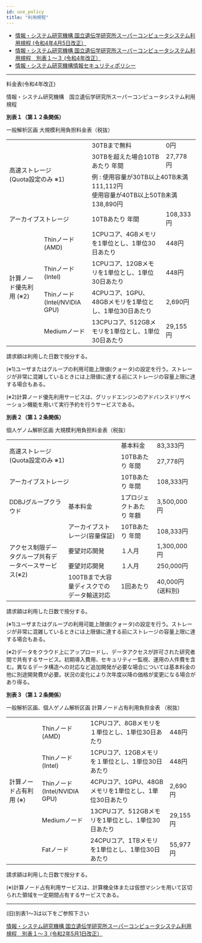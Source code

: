 ```yaml
---
id: use_policy
title: "利用規程"
---
```



- [情報・システム研究機構 国立遺伝学研究所スーパーコンピュータシステム利用規程 (令和4年4月5日改正）](/pdf/nigsc_use_policy_2204.pdf)
- [情報・システム研究機構 国立遺伝学研究所スーパーコンピュータシステム利用規程　別表１〜３ (令和4年改正）](/pdf/tables_of_nigsc_use_policy_20220221.pdf)
- [情報・システム研究機構情報セキュリティポリシー](/pdf/ROIS_security_policy.pdf)

---

料金表(令和4年改正)

情報・システム研究機構　国立遺伝学研究所スーパーコンピュータシステム利用規程

**別表１（第１２条関係）**

一般解析区画 大規模利用負担料金表（税抜）

<table>
	<tbody>
		<tr>
			<td colspan="2" rowspan="3">高速ストレージ<br />(Quota設定のみ ※1)</td>
			<td>30TBまで無料</td>
			<td>0円</td>
		</tr>
		<tr>
			<td>30TBを超えた場合10TBあたり 年間</td>
			<td>27,778円</td>
		</tr>
		<tr>
			<td colspan="2">例 : 使用容量が30TB以上40TB未満  111,112円<br />使用容量が40TB以上50TB未満　138,890円</td>
		</tr>
		<tr>
			<td colspan="2">アーカイブストレージ</td>
			<td>10TBあたり 年間</td>
			<td>108,333円</td>
		</tr>
		<tr>
			<td rowspan="4">計算ノード優先利用 (※2)</td>
			<td>Thinノード<br />(AMD)</td>
			<td>1CPUコア、4GBメモリを1単位とし、1単位30日あたり</td>
			<td>448円</td>
		</tr>
		<tr>
			<td>Thinノード
(Intel)</td>
			<td>1CPUコア、12GBメモリを1単位とし、1単位30日あたり</td>
			<td>448円</td>
		</tr>
		<tr>
			<td>Thinノード<br />(Intel/NVIDIA GPU)</td>
			<td>4CPUコア、1GPU、48GBメモリを1単位とし、1単位30日あたり</td>
			<td>2,690円</td>
		</tr>
		<tr>
			<td>Mediumノード</td>
			<td>13CPUコア、512GBメモリを1単位とし、1単位30日あたり</td>
			<td>29,155円</td>
		</tr>
	</tbody>
</table>

請求額は利用した日数で按分する。

(※1)ユーザまたはグループの利用可能上限値(クォータ)の設定を行う。ストレージが非常に混雑しているときには上限値に達する前にストレージの容量上限に達する場合もある。

(※2)計算ノード優先利用サービスは、グリッドエンジンのアドバンスドリザベーション機能を用いて実行予約を行うサービスである。


**別表２（第１２条関係）**

個人ゲノム解析区画 大規模利用負担料金表（税抜）

<table>
	<tbody>
		<tr>
			<td colspan="2" rowspan="2">高速ストレージ<br />(Quota設定のみ ※1)</td>
			<td>基本料金</td>
			<td>83,333円</td>
		</tr>
		<tr>
			<td>10TBあたり 年間</td>
			<td>27,778円</td>
		</tr>
		<tr>
			<td colspan="2">アーカイブストレージ</td>
			<td>10TBあたり 年間</td>
			<td>108,333円</td>
		</tr>
		<tr>
			<td>DDBJグループクラウド</td>
			<td>基本料金</td>
			<td>1プロジェクトあたり 年額</td>
			<td>3,500,000円</td>
		</tr>
		<tr>
			<td rowspan="4">アクセス制限データグループ共有データベースサービス(※2)</td>
			<td>アーカイブストレージ(容量保証)</td>
			<td>10TBあたり 年間</td>
			<td>108,333円</td>
		</tr>
		<tr>
			<td>要望対応開発</td>
			<td>１人月</td>
			<td>1,300,000円</td>
		</tr>
		<tr>
			<td>要望対応開発</td>
			<td>１人月</td>
			<td>250,000円</td>
		</tr>
		<tr>
			<td>100TBまで大容量ディスクでのデータ輸送対応</td>
			<td>1回あたり</td>
			<td>40,000円
(送料別)</td>
		</tr>
	</tbody>
</table>

請求額は利用した日数で按分する。

(※1)ユーザまたはグループの利用可能上限値(クォータ)の設定を行う。ストレージが非常に混雑しているときには上限値に達する前にストレージの容量上限に達する場合もある。

(※2)データをクラウド上にアップロードし、データアクセスが許可された研究者間で共有するサービス。初期導入費用、セキュリティー監視、運用の人件費を含む。異なるデータ構造への対応など追加開発が必要な場合については基本料金の他に別途開発費が必要。状況の変化により次年度以降の価格が変更になる場合があり得る。


**別表３（第１２条関係）**

一般解析区画、個人ゲノム解析区画 計算ノード占有利用負担金表 （税抜）

<table>
	<tbody>
		<tr>
			<td rowspan="5">計算ノード占有利用 (※)</td>
			<td>Thinノード<br />(AMD)</td>
			<td>1CPUコア、8GBメモリを１単位とし、1単位30日あたり</td>
			<td>448円</td>
		</tr>
		<tr>
			<td>Thinノード<br />(Intel)</td>
			<td>1CPUコア、12GBメモリを１単位とし、1単位30日あたり</td>
			<td>448円</td>
		</tr>
		<tr>
			<td>Thinノード<br />(Intel/NVIDIA GPU)</td>
			<td>4CPUコア、1GPU、48GBメモリを1単位とし、1単位30日あたり</td>
			<td>2,690円</td>
		</tr>
		<tr>
			<td>Mediumノード</td>
			<td>13CPUコア、512GBメモリを1単位とし、1単位30日あたり</td>
			<td>29,155円</td>
		</tr>
		<tr>
			<td>Fatノード</td>
			<td>24CPUコア、1TBメモリを1単位とし、1単位30日あたり</td>
			<td>55,977円</td>
		</tr>
	</tbody>
</table>

請求額は利用した日数で按分する。

(※)計算ノード占有利用サービスは、計算機全体または仮想マシンを用いて区切られた領域を一定期間占有するサービスである。

---
(旧)別表1〜3は以下をご参照下さい

[情報・システム研究機構 国立遺伝学研究所スーパーコンピュータシステム利用規程　別表１〜３ (令和2年5月1日改正）](/pdf/tables_of_nigsc_use_policy_2.pdf)
